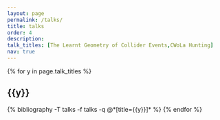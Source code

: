 ```yaml
---
layout: page
permalink: /talks/
title: talks
order: 4
description:
talk_titles: [The Learnt Geometry of Collider Events,CWoLa Hunting]
nav: true
---
```


<div class="publications">

{% for y in page.talk_titles %}
  <h2 class="title">{{y}}</h2>
      {% bibliography -T talks -f talks -q @*[title={{y}}]* %}
          {% endfor %}

</div>